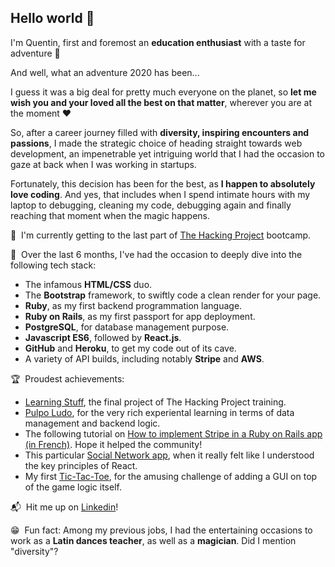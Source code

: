 ## Hello world 👋

I'm Quentin, first and foremost an **education enthusiast** with a taste for adventure 🚀

And well, what an adventure 2020 has been...

I guess it was a big deal for pretty much everyone on the planet, so **let me wish you and your loved all the best on that matter**, wherever you are at the moment ❤️

So, after a career journey filled with **diversity, inspiring encounters and passions**, I made the strategic choice of heading straight towards web development, an impenetrable yet intriguing world that I had the occasion to gaze at back when I was working in startups.

Fortunately, this decision has been for the best, as **I happen to absolutely love coding**. And yes, that includes when I spend intimate hours with my laptop to debugging, cleaning my code, debugging again and finally reaching that moment when the magic happens.

🎒  I'm currently getting to the last part of [The Hacking Project](https://www.thehackingproject.org/) bootcamp.

🤖  Over the last 6 months, I've had the occasion to deeply dive into the following tech stack:

- The infamous **HTML/CSS** duo.
- The **Bootstrap** framework, to swiftly code a clean render for your page.
- **Ruby**, as my first backend programmation language.
- **Ruby on Rails**, as my first passport for app deployment.
- **PostgreSQL**, for database management purpose.
- **Javascript ES6**, followed by **React.js**.
- **GitHub** and **Heroku**, to get my code out of its cave.
- A variety of API builds, including notably **Stripe** and **AWS**.

🏆  Proudest achievements:

- [Learning Stuff](https://learning-stuff-thp.herokuapp.com/), the final project of The Hacking Project training.
- [Pulpo Ludo](https://github.com/kentsbrockman/Pulpo-Ludo), for the very rich experiental learning in terms of data management and backend logic.
- The following tutorial on [How to implement Stripe in a Ruby on Rails app (in French)](https://www.youtube.com/watch?v=dzCEMMfx8cQ). Hope it helped the community!
- This particular [Social Network app](https://my-social-network-qplaud.vercel.app/), when it really felt like I understood the key principles of React.
- My first [Tic-Tac-Toe](https://github.com/kentsbrockman/TicTacToe-in-Ruby), for the amusing challenge of adding a GUI on top of the game logic itself.

📬  Hit me up on [Linkedin](https://www.linkedin.com/in/quentin-plaud/)!

😁  Fun fact: Among my previous jobs, I had the entertaining occasions to work as a **Latin dances teacher**, as well as a **magician**. Did I mention "diversity"?
